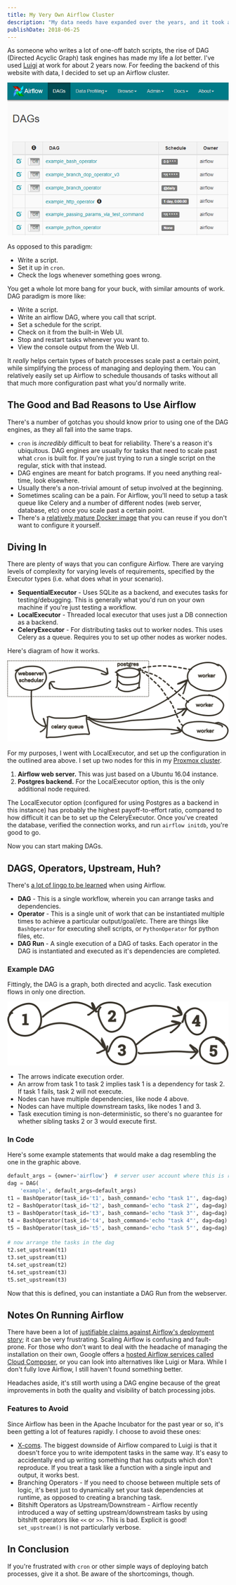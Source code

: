 ```yaml
---
title: My Very Own Airflow Cluster
description: "My data needs have expanded over the years, and it took a full Airflow setup to finally rise to the occasion."
publishDate: 2018-06-25
---
```


As someone who writes a lot of one-off batch scripts, the rise of DAG (Directed Acyclic Graph) task engines has made my life a _lot_ better. I've used [Luigi](https://github.com/spotify/luigi) at work for about 2 years now. For feeding the backend of this website with data, I decided to set up an Airflow cluster.

![Airflow Screenshot](airflow.png)

As opposed to this paradigm:

- Write a script.
- Set it up in `cron`.
- Check the logs whenever something goes wrong.

You get a whole lot more bang for your buck, with similar amounts of work. DAG paradigm is more like:

- Write a script.
- Write an airflow DAG, where you call that script.
- Set a schedule for the script.
- Check on it from the built-in Web UI.
- Stop and restart tasks whenever you want to.
- View the console output from the Web UI.

It _really_ helps certain types of batch processes scale past a certain point, while simplifying the process of managing and deploying them. You can relatively easily set up Airflow to schedule thousands of tasks without all that much more configuration past what you'd normally write.

## The Good and Bad Reasons to Use Airflow

There's a number of gotchas you should know prior to using one of the DAG engines, as they all fall into the same traps.

- `cron` is _incredibly_ difficult to beat for reliability. There's a reason it's ubiquitous. DAG engines are usually for tasks that need to scale past what `cron` is built for. If you're just trying to run a single script on the regular, stick with that instead.
- DAG engines are meant for batch programs. If you need anything real-time, look elsewhere.
- Usually there's a non-trivial amount of setup involved at the beginning.
- Sometimes scaling can be a pain. For Airflow, you'll need to setup a task queue like Celery and a number of different nodes (web server, database, etc) once you scale past a certain point.
- There's a [relatively mature Docker image](https://github.com/puckel/docker-airflow) that you can reuse if you don't want to configure it yourself.

## Diving In

There are plenty of ways that you can configure Airflow. There are varying levels of complexity for varying levels of requirements, specified by the Executor types (i.e. what does what in your scenario).

* **SequentialExecutor** - Uses SQLite as a backend, and executes tasks for testing/debugging. This is generally what you'd run on your own machine if you're just testing a workflow.
* **LocalExecutor** - Threaded local executor that uses just a DB connection as a backend.
* **CeleryExecutor** - For distributing tasks out to worker nodes. This uses Celery as a queue. Requires you to set up other nodes as worker nodes.

Here's diagram of how it works.

<img src="/blog/my-very-own-airflow-cluster/airflow-diagram.svg" class="no-border" alt="Airflow architecture">

For my purposes, I went with LocalExecutor, and set up the configuration in the outlined area above. I set up two nodes for this in my [Proxmox cluster](https://www.proxmox.com/en/).

1. **Airflow web server.** This was just based on a Ubuntu 16.04 instance.
2. **Postgres backend.** For the LocalExecutor option, this is the only additional node required.

The LocalExecutor option (configured for using Postgres as a backend in this instance) has probably the highest payoff-to-effort ratio, compared to how difficult it can be to set up the CeleryExecutor. Once you've created the database, verified the connection works, and run `airflow initdb`, you're good to go.

Now you can start making DAGs.

## DAGS, Operators, Upstream, Huh?

There's [a lot of lingo to be learned](https://airflow.incubator.apache.org/concepts.html) when using Airflow.

- **DAG** - This is a single workflow, wherein you can arrange tasks and dependencies.
- **Operator** - This is a single unit of work that can be instantiated multiple times to achieve a particular output/goal/etc. There are things like `BashOperator` for executing shell scripts, or `PythonOperator` for python files, etc.
- **DAG Run** - A single execution of a DAG of tasks. Each operator in the DAG is instantiated and executed as it's dependencies are completed.

### Example DAG

Fittingly, the DAG is a graph, both directed and acyclic. Task execution flows in only one direction.

<img src="/blog/my-very-own-airflow-cluster/airflow-dag.svg" class="no-border" alt="An Airflow DAG Instance">

- The arrows indicate execution order.
- An arrow from task 1 to task 2 implies task 1 is a dependency for task 2. If task 1 fails, task 2 will not execute.
- Nodes can have multiple dependencies, like node 4 above.
- Nodes can have multiple downstream tasks, like nodes 1 and 3.
- Task execution timing is non-deterministic, so there's no guarantee for whether sibling tasks 2 or 3 would execute first.

### In Code

Here's some example statements that would make a dag resembling the one in the graphic above.

```python
default_args = {owner='airflow'}  # server user account where this is run
dag = DAG(
    'example', default_args=default_args)
t1 = BashOperator(task_id='t1', bash_command='echo "task 1"', dag=dag)
t2 = BashOperator(task_id='t2', bash_command='echo "task 2"', dag=dag)
t3 = BashOperator(task_id='t3', bash_command='echo "task 3"', dag=dag)
t4 = BashOperator(task_id='t4', bash_command='echo "task 4"', dag=dag)
t5 = BashOperator(task_id='t5', bash_command='echo "task 5"', dag=dag)

# now arrange the tasks in the dag
t2.set_upstream(t1)
t3.set_upstream(t1)
t4.set_upstream(t2)
t4.set_upstream(t3)
t5.set_upstream(t3)
```

Now that this is defined, you can instantiate a DAG Run from the webserver.


## Notes On Running Airflow

There have been a lot of [justifiable claims against Airflow's deployment story](https://news.ycombinator.com/item?id=17030102); it can be very frustrating. Scaling Airflow is confusing and fault-prone. For those who don't want to deal with the headache of managing the installation on their own, Google offers a [hosted Airflow services called Cloud Composer](https://cloud.google.com/composer/docs/concepts/features), or you can look into alternatives like Luigi or Mara. While I don't fully love Airflow, I still haven't found something better.

Headaches aside, it's still worth using a DAG engine because of the great improvements in both the quality and visibility of batch processing jobs. 

### Features to Avoid

Since Airflow has been in the Apache Incubator for the past year or so, it's been getting a lot of features rapidly. I choose to avoid these ones:

- [X-coms](https://airflow.incubator.apache.org/concepts.html#xcoms). The biggest downside of Airflow compared to Luigi is that it doesn't force you to write idempotent tasks in the same way. It's easy to accidentally end up writing something that has outputs which don't reproduce. If you treat a task like a function with a single input and output, it works best.
- Branching Operators - If you need to choose between multiple sets of logic, it's best just to dynamically set your task dependencies at runtime, as opposed to creating a branching task.
- Bitshift Operators as Upstream/Downstream - Airflow recently introduced a way of setting upstream/downstream tasks by using bitshift operators like `<<` or `>>`. This is bad. Explicit is good! `set_upstream()` is not particularly verbose.

## In Conclusion

If you're frustrated with `cron` or other simple ways of deploying batch processes, give it a shot. Be aware of the shortcomings, though.
